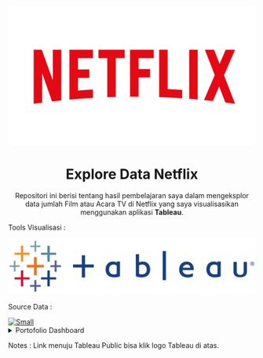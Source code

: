 <p align="center">
  <a href="https://netflix.com" target="_blank"><img alt="Medium" src="README/netflixlogo.png" /></a>
</p>
 
<h1 align="center">Explore Data Netflix</h1>

<p align="center">
  Repositori ini berisi tentang hasil pembelajaran saya dalam mengeksplor data jumlah Film atau Acara TV di Netflix yang saya visualisasikan menggunakan aplikasi <strong>Tableau</strong>.
</p>

<p align="justify">
  Tools Visualisasi : 
</p>
 <a href="https://public.tableau.com/app/profile/muhammad.farhan8590/viz/PracticeNetflix_16467301600260/DashboardNetflix" target="_blank"><img alt="Medium" src="README/tableaulogo.png" /></a>

<p align="justify">
  Source Data :
</p>
  <a href="https://www.kaggle.com/shivamb/netflix-shows" target="_blank"><img alt="Small" src="https://img.shields.io/badge/Kaggle-2C8EBB?&style=for-the-badge&logo=kaggle&logoColor=white" /></a>


<details><summary>Portofolio Dashboard</summary>

<p align="center">
  <a href='https://public.tableau.com/app/profile/muhammad.farhan8590/viz/PracticeNetflix_16467301600260/DashboardNetflix'><img src="README/Dashboard Covid.png"></a>
</p> 

<p align="center">
  <strong>Dashboard Diatas berisi informasi terkait data penyebaran virus COVID-19 di indonesia.</strong>
</p>
  
</details>
<p align="justify">
  Notes : Link menuju Tableau Public bisa klik logo Tableau di atas.
</p>
